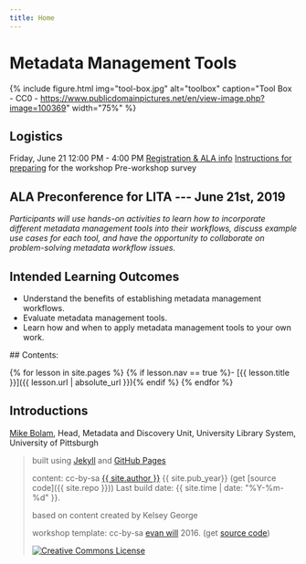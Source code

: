 ```yaml
---
title: Home
---
```


# Metadata Management Tools

{% include figure.html img="tool-box.jpg" alt="toolbox" caption="Tool Box - CC0 - https://www.publicdomainpictures.net/en/view-image.php?image=100369" width="75%" %}

## Logistics

Friday, June 21
12:00 PM - 4:00 PM
[Registration & ALA info](https://www.eventscribe.com/2019/ALA-Annual/fsPopup.asp?Mode=presInfo&PresentationID=518951)
[Instructions for preparing](prep.md) for the workshop
Pre-workshop survey

## ALA Preconference for LITA --- June 21st, 2019

*Participants will use hands-on activities to learn how to incorporate different metadata management tools into their workflows, discuss example use cases for each tool, and have the opportunity to collaborate on problem-solving metadata workflow issues.*

## Intended Learning Outcomes
* Understand the benefits of establishing metadata management workflows.
* Evaluate metadata management tools.
* Learn how and when to apply metadata management tools to your own work.

<div class="toc" markdown="1">
## Contents:

{% for lesson in site.pages %}
{% if lesson.nav == true %}- [{{ lesson.title }}]({{ lesson.url | absolute_url }}){% endif %}
{% endfor %}
</div>



## Introductions
[Mike Bolam](https://www.library.pitt.edu/michael-bolam), Head, Metadata and Discovery Unit, University Library System, University of Pittsburgh


> built using [Jekyll](https://jekyllrb.com/) and [GitHub Pages](https://pages.github.com/)
>
> content: cc-by-sa <a href="https://github.com/{{ site.github_username }}">{{ site.author }}</a> {{ site.pub_year}} (get [source code]({{ site.repo }})) Last build date: {{ site.time | date: "%Y-%m-%d" }}.
>
> based on content created by Kelsey George
>
>workshop template: cc-by-sa <a href="https://github.com/evanwill">evan will</a> 2016. (get <a href="https://github.com/evanwill/workshop-template">source code</a>)
>
> <a href="http://creativecommons.org/licenses/by-sa/4.0/" rel="license"><img style="border-width: 0;" src="https://i.creativecommons.org/l/by-sa/4.0/88x31.png" alt="Creative Commons License" /></a>
